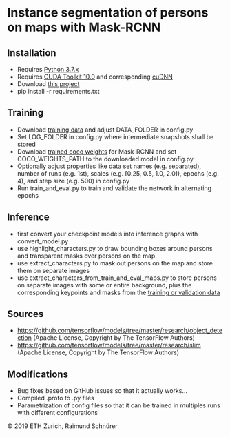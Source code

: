 # Instance segmentation of persons on maps with Mask-RCNN

## Installation

* Requires [Python 3.7.x](https://www.python.org/downloads/)
* Requires [CUDA Toolkit 10.0](https://developer.nvidia.com/cuda-downloads) and corresponding [cuDNN](https://developer.nvidia.com/rdp/cudnn-download)
* Download [this project](https://gitlab.ethz.ch/sraimund/pictorial-maps-mask-rcnn/-/archive/master/pictorial-maps-mask-rcnn-master.zip)
* pip install -r requirements.txt


## Training

* Download [training data](https://ikgftp.ethz.ch/?u=FSVj&p=chOj&path=/pictorial_maps_mask_rcnn_data.zip) and adjust DATA_FOLDER in config.py 
* Set LOG_FOLDER in config.py where intermediate snapshots shall be stored
* Download [trained coco weights](http://download.tensorflow.org/models/object_detection/mask_rcnn_resnet101_atrous_coco_2018_01_28.tar.gz) for Mask-RCNN and set COCO_WEIGHTS_PATH to the downloaded model in config.py
* Optionally adjust properties like data set names (e.g. separated), number of runs (e.g. 1st), scales (e.g. [0.25, 0.5, 1.0, 2.0]), epochs (e.g. 4), and step size (e.g. 500) in config.py
* Run train_and_eval.py to train and validate the network in alternating epochs


## Inference

* first convert your checkpoint models into inference graphs with convert_model.py
* use highlight_characters.py to draw bounding boxes around persons and transparent masks over persons on the map
* use extract_characters.py to mask out persons on the map and store them on separate images
* use extract_characters_from_train_and_eval_maps.py to store persons on separate images with some or entire background, plus the corresponding keypoints and masks from the [training or validation data](https://ikgftp.ethz.ch/?u=oMwO&p=lzet&path=/persons_on_maps_training_data.zip)


## Sources
* https://github.com/tensorflow/models/tree/master/research/object_detection (Apache License, Copyright by The TensorFlow Authors)
* https://github.com/tensorflow/models/tree/master/research/slim (Apache License, Copyright by The TensorFlow Authors)


## Modifications
* Bug fixes based on GitHub issues so that it actually works...
* Compiled .proto to .py files
* Parametrization of config files so that it can be trained in multiples runs with different configurations

© 2019 ETH Zurich, Raimund Schnürer

